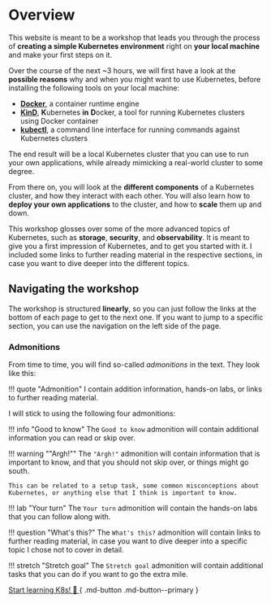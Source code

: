 # Overview

This website is meant to be a workshop that leads you through the process of **creating a simple Kubernetes environment** right on **your local machine** and make your first steps on it.

Over the course of the next ~3 hours, we will first have a look at the **possible reasons** why and when you might want to use Kubernetes, before installing the following tools on your local machine:

- **[Docker](https://docs.docker.com/)**, a container runtime engine
- **[KinD](https://kind.sigs.k8s.io/)**, **K**ubernetes **in** **D**ocker, a tool for running Kubernetes clusters using Docker container
- **[kubectl](https://kubernetes.io/docs/reference/kubectl/)**, a command line interface for running commands against Kubernetes clusters

The end result will be a local Kubernetes cluster that you can use to run your own applications, while already mimicking a real-world cluster to some degree.

From there on, you will look at the **different components** of a Kubernetes cluster, and how they interact with each other. You will also learn how to **deploy your own applications** to the cluster, and how to **scale** them up and down.

This workshop glosses over some of the more advanced topics of Kubernetes, such as **storage**, **security**, and **observability**. It is meant to give you a first impression of Kubernetes, and to get you started with it. I included some links to further reading material in the respective sections, in case you want to dive deeper into the different topics.

## Navigating the workshop

The workshop is structured **linearly**, so you can just follow the links at the bottom of each page to get to the next one. If you want to jump to a specific section, you can use the navigation on the left side of the page.

### Admonitions

From time to time, you will find so-called *admonitions* in the text. They look like this:

!!! quote "Admonition"
    I contain addition information, hands-on labs, or links to further reading material.

I will stick to using the following four admonitions:

!!! info "Good to know"
    The `Good to know` admonition will contain additional information you can read or skip over.

!!! warning ""Argh!""
    The `"Argh!"` admonition will contain information that is important to know, and that you should not skip over, or things might go south.

    This can be related to a setup task, some common misconceptions about Kubernetes, or anything else that I think is important to know.

!!! lab "Your turn"
    The `Your turn` admonition will contain the hands-on labs that you can follow along with.

!!! question "What's this?"
    The `What's this?` admonition will contain links to further reading material, in case you want to dive deeper into a specific topic I chose not to cover in detail.

!!! stretch "Stretch goal"
    The `Stretch goal` admonition will contain additional tasks that you can do if you want to go the extra mile.

[Start learning K8s! :rocket: ](introduction/what-is-kubernetes.md){ .md-button .md-button--primary }
